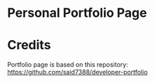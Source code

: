 # Personal Portfolio Page

# Credits
Portfolio page is based on this repository: https://github.com/said7388/developer-portfolio